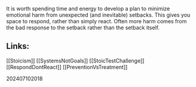 It is worth spending time and energy to develop a plan to minimize emotional harm from unexpected (and inevitable) setbacks. This gives you space to respond, rather than simply react. Often more harm comes from the bad response to the setback rather than the setback itself.

## Links: 

[[Stoicism]]
[[SystemsNotGoals]]
[[StoicTestChallenge]]
[[RespondDontReact]]
[[PreventionVsTreatment]]



202407102018
